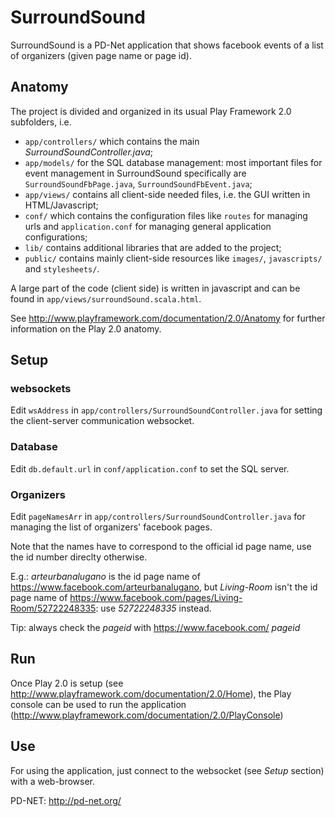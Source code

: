 SurroundSound
=============

SurroundSound is a PD-Net application that shows facebook events of a list of organizers (given page name or page id).

Anatomy
-------
The project is divided and organized in its usual Play Framework 2.0 subfolders, i.e.
- `app/controllers/` which contains the main *SurroundSoundController.java*;
- `app/models/` for the SQL database management: most important files for event management in SurroundSound specifically are `SurroundSoundFbPage.java`, `SurroundSoundFbEvent.java`;
- `app/views/` contains all client-side needed files, i.e. the GUI written in HTML/Javascript;
- `conf/` which contains the configuration files like `routes` for managing urls and `application.conf` for managing general application configurations;
- `lib/` contains additional libraries that are added to the project;
- `public/` contains mainly client-side resources like `images/`, `javascripts/` and `stylesheets/`.

A large part of the code (client side) is written in javascript and can be found in `app/views/surroundSound.scala.html`.

See http://www.playframework.com/documentation/2.0/Anatomy for further information on the Play 2.0 anatomy.

Setup
-----
### websockets
Edit `wsAddress` in `app/controllers/SurroundSoundController.java` for setting the client-server communication websocket.
### Database
Edit `db.default.url`
in `conf/application.conf` to set the SQL server.
### Organizers
Edit `pageNamesArr` in `app/controllers/SurroundSoundController.java` for managing the list of organizers' facebook pages.

Note that the names have to correspond to the official id page name, use the id number direclty otherwise.

E.g.:
*arteurbanalugano* is the id page name of https://www.facebook.com/arteurbanalugano,
but *Living-Room* isn't the id page name of https://www.facebook.com/pages/Living-Room/52722248335: use *52722248335* instead.

Tip: always check the *pageid* with https://www.facebook.com/
*pageid*

Run
---
Once Play 2.0 is setup (see http://www.playframework.com/documentation/2.0/Home), the Play console can be used to run the application (http://www.playframework.com/documentation/2.0/PlayConsole)

Use
---
For using the application, just connect to the websocket (see *Setup* section) with a web-browser.


PD-NET: http://pd-net.org/